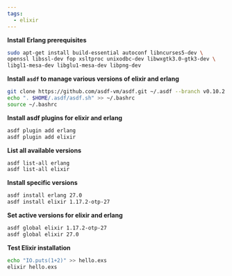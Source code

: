 ```yaml
---
tags:
  - elixir
---
```

**Install Erlang prerequisites**
```sh
sudo apt-get install build-essential autoconf libncurses5-dev \ 
openssl libssl-dev fop xsltproc unixodbc-dev libwxgtk3.0-gtk3-dev \ 
libgl1-mesa-dev libglu1-mesa-dev libpng-dev
```

**Install `asdf` to manage various versions of elixir and erlang**
```sh
git clone https://github.com/asdf-vm/asdf.git ~/.asdf --branch v0.10.2
echo ". $HOME/.asdf/asdf.sh" >> ~/.bashrc
source ~/.bashrc
```


**Install asdf plugins for elixir and erlang**
```sh
asdf plugin add erlang
asdf plugin add elixir
```

**List all available versions**
```sh
asdf list-all erlang
asdf list-all elixir
```

**Install specific versions**
```sh
asdf install erlang 27.0
asdf install elixir 1.17.2-otp-27
```

**Set active versions for elixir and erlang**
```sh
asdf global elixir 1.17.2-otp-27
asdf global elixir 27.0
```

**Test Elixir installation**
```sh
echo "IO.puts(1+2)" >> hello.exs
elixir hello.exs
```

